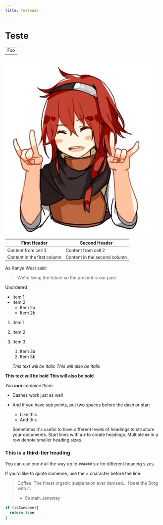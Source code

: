 ```yaml
---
title: Testeaaa
---
```


# Teste

<table>
    <tr>
        <td>Foo</td>
    </tr>
</table>

![Adlet](./assets/adlet.jpg)

First Header | Second Header
------------ | -------------
Content from cell 1 | Content from cell 2
Content in the first column | Content in the second column

As Kanye West said:

> We're living the future so
> the present is our past.

Unordered

* Item 1
* Item 2
  * Item 2a
  * Item 2b

1. Item 1
1. Item 2
1. Item 3
   1. Item 3a
   1. Item 3b
   
   *This text will be italic*
_This will also be italic_

**This text will be bold**
__This will also be bold__

_You **can** combine them_


- Dashes work just as well
- And if you have sub points, put two spaces before the dash or star:
  - Like this
  - And this
  
  Sometimes it's useful to have different levels of headings to structure your documents. Start lines with a `#` to create headings. Multiple `##` in a row denote smaller heading sizes.

### This is a third-tier heading

You can use one `#` all the way up to `######` six for different heading sizes.

If you'd like to quote someone, use the > character before the line:

> Coffee. The finest organic suspension ever devised... I beat the Borg with it.
> - Captain Janeway


```javascript
if (isAwesome){
  return true
}
```
